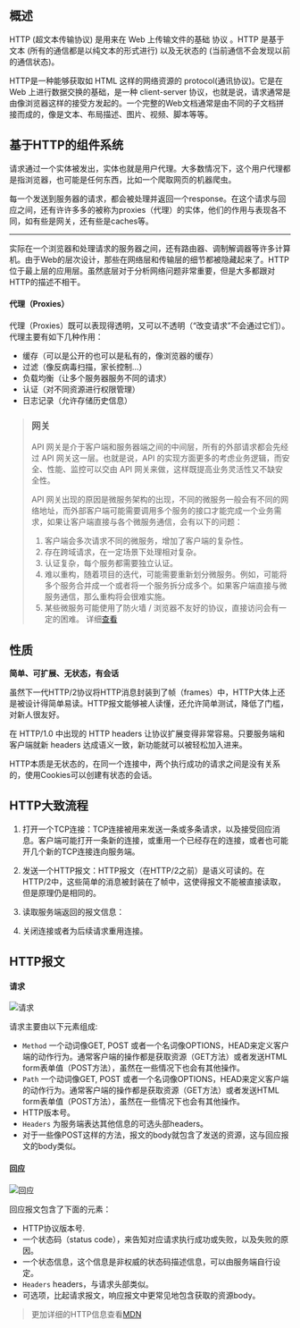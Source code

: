 ## 概述

HTTP (超文本传输协议) 是用来在 Web 上传输文件的基础 协议 。HTTP 是基于文本 (所有的通信都是以纯文本的形式进行) 以及无状态的 (当前通信不会发现以前的通信状态)。

HTTP是一种能够获取如 HTML 这样的网络资源的 protocol(通讯协议)。它是在 Web 上进行数据交换的基础，是一种 client-server 协议，也就是说，请求通常是由像浏览器这样的接受方发起的。一个完整的Web文档通常是由不同的子文档拼接而成的，像是文本、布局描述、图片、视频、脚本等等。

## 基于HTTP的组件系统

请求通过一个实体被发出，实体也就是用户代理。大多数情况下，这个用户代理都是指浏览器，也可能是任何东西，比如一个爬取网页的机器爬虫。

每一个发送到服务器的请求，都会被处理并返回一个response。在这个请求与回应之间，还有许许多多的被称为proxies（代理）的实体，他们的作用与表现各不同，如有些是网关，还有些是caches等。

----

实际在一个浏览器和处理请求的服务器之间，还有路由器、调制解调器等许多计算机。由于Web的层次设计，那些在网络层和传输层的细节都被隐藏起来了。HTTP位于最上层的应用层。虽然底层对于分析网络问题非常重要，但是大多都跟对HTTP的描述不相干。


#### 代理（Proxies）

代理（Proxies）既可以表现得透明，又可以不透明（“改变请求”不会通过它们）。代理主要有如下几种作用：

- 缓存（可以是公开的也可以是私有的，像浏览器的缓存）
- 过滤（像反病毒扫描，家长控制...）
- 负载均衡（让多个服务器服务不同的请求）
- 认证（对不同资源进行权限管理）
- 日志记录（允许存储历史信息）

> ### 网关
> 
> API 网关是介于客户端和服务器端之间的中间层，所有的外部请求都会先经过 API 网关这一层。也就是说，API 的实现方面更多的考虑业务逻辑，而安全、性能、监控可以交由 API 网关来做，这样既提高业务灵活性又不缺安全性。
> 
> API 网关出现的原因是微服务架构的出现，不同的微服务一般会有不同的网络地址，而外部客户端可能需要调用多个服务的接口才能完成一个业务需求，如果让客户端直接与各个微服务通信，会有以下的问题：
> 1. 客户端会多次请求不同的微服务，增加了客户端的复杂性。
> 2. 存在跨域请求，在一定场景下处理相对复杂。
> 3. 认证复杂，每个服务都需要独立认证。
> 4. 难以重构，随着项目的迭代，可能需要重新划分微服务。例如，可能将多个服务合并成一个或者将一个服务拆分成多个。如果客户端直接与微服务通信，那么重构将会很难实施。
> 5. 某些微服务可能使用了防火墙 / 浏览器不友好的协议，直接访问会有一定的困难。
> 详细[查看](https://www.sohu.com/a/221110905_467759)


## 性质

**简单、可扩展、无状态，有会话**

虽然下一代HTTP/2协议将HTTP消息封装到了帧（frames）中，HTTP大体上还是被设计得简单易读。HTTP报文能够被人读懂，还允许简单测试，降低了门槛，对新人很友好。

在 HTTP/1.0 中出现的 HTTP headers 让协议扩展变得非常容易。只要服务端和客户端就新 headers 达成语义一致，新功能就可以被轻松加入进来。

HTTP本质是无状态的，在同一个连接中，两个执行成功的请求之间是没有关系的，使用Cookies可以创建有状态的会话。

## HTTP大致流程

1. 打开一个TCP连接：TCP连接被用来发送一条或多条请求，以及接受回应消息。客户端可能打开一条新的连接，或重用一个已经存在的连接，或者也可能开几个新的TCP连接连向服务端。

2. 发送一个HTTP报文：HTTP报文（在HTTP/2之前）是语义可读的。在HTTP/2中，这些简单的消息被封装在了帧中，这使得报文不能被直接读取，但是原理仍是相同的。
3. 读取服务端返回的报文信息：
4. 关闭连接或者为后续请求重用连接。

## HTTP报文

#### 请求

![请求](https://mdn.mozillademos.org/files/13687/HTTP_Request.png)

请求主要由以下元素组成:

- `Method` 一个动词像GET, POST 或者一个名词像OPTIONS，HEAD来定义客户端的动作行为。通常客户端的操作都是获取资源（GET方法）或者发送HTML form表单值（POST方法），虽然在一些情况下也会有其他操作。
- `Path` 一个动词像GET, POST 或者一个名词像OPTIONS，HEAD来定义客户端的动作行为。通常客户端的操作都是获取资源（GET方法）或者发送HTML form表单值（POST方法），虽然在一些情况下也会有其他操作。
- HTTP版本号。
- `Headers` 为服务端表达其他信息的可选头部headers。
- 对于一些像POST这样的方法，报文的body就包含了发送的资源，这与回应报文的body类似。

#### 回应

![回应](https://mdn.mozillademos.org/files/13691/HTTP_Response.png)

回应报文包含了下面的元素：

- HTTP协议版本号.
- 一个状态码（status code），来告知对应请求执行成功或失败，以及失败的原因。
- 一个状态信息，这个信息是非权威的状态码描述信息，可以由服务端自行设定。
- `Headers`  headers，与请求头部类似。
- 可选项，比起请求报文，响应报文中更常见地包含获取的资源body。


> 更加详细的HTTP信息查看[MDN](https://developer.mozilla.org/zh-CN/docs/Web/HTTP)